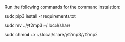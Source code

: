 Run the following commands for the command instalation:

sudo pip3 install -r requirements.txt

sudo mv ../yt2mp3 ~/.local/share

sudo chmod +x ~/.local/share/yt2mp3/yt2mp3
